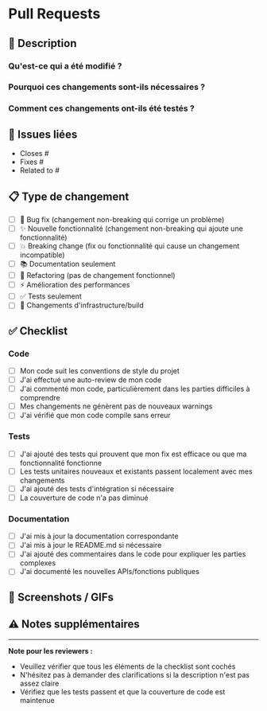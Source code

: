 # Pull Requests

## 📝 Description

<!-- Décrivez clairement les changements effectués dans cette PR -->

### Qu'est-ce qui a été modifié ?

### Pourquoi ces changements sont-ils nécessaires ?

### Comment ces changements ont-ils été testés ?

## 🔗 Issues liées

<!-- Indiquez les issues que cette PR résout ou référence -->

-   Closes #
-   Fixes #
-   Related to #

## 📋 Type de changement

<!-- Cochez les cases appropriées -->

-   [ ] 🐛 Bug fix (changement non-breaking qui corrige un problème)
-   [ ] ✨ Nouvelle fonctionnalité (changement non-breaking qui ajoute une fonctionnalité)
-   [ ] 💥 Breaking change (fix ou fonctionnalité qui cause un changement incompatible)
-   [ ] 📚 Documentation seulement
-   [ ] 🔧 Refactoring (pas de changement fonctionnel)
-   [ ] ⚡ Amélioration des performances
-   [ ] ✅ Tests seulement
-   [ ] 🔨 Changements d'infrastructure/build

## ✅ Checklist

### Code

-   [ ] Mon code suit les conventions de style du projet
-   [ ] J'ai effectué une auto-review de mon code
-   [ ] J'ai commenté mon code, particulièrement dans les parties difficiles à comprendre
-   [ ] Mes changements ne génèrent pas de nouveaux warnings
-   [ ] J'ai vérifié que mon code compile sans erreur

### Tests

-   [ ] J'ai ajouté des tests qui prouvent que mon fix est efficace ou que ma fonctionnalité fonctionne
-   [ ] Les tests unitaires nouveaux et existants passent localement avec mes changements
-   [ ] J'ai ajouté des tests d'intégration si nécessaire
-   [ ] La couverture de code n'a pas diminué

### Documentation

-   [ ] J'ai mis à jour la documentation correspondante
-   [ ] J'ai mis à jour le README.md si nécessaire
-   [ ] J'ai ajouté des commentaires dans le code pour expliquer les parties complexes
-   [ ] J'ai documenté les nouvelles APIs/fonctions publiques

## 📸 Screenshots / GIFs

<!-- Si applicable, ajoutez des captures d'écran pour montrer les changements visuels -->


## ⚠️ Notes supplémentaires

<!-- Ajoutez toute information supplémentaire que les reviewers devraient connaître -->

---

**Note pour les reviewers :**

-   Veuillez vérifier que tous les éléments de la checklist sont cochés
-   N'hésitez pas à demander des clarifications si la description n'est pas assez claire
-   Vérifiez que les tests passent et que la couverture de code est maintenue
